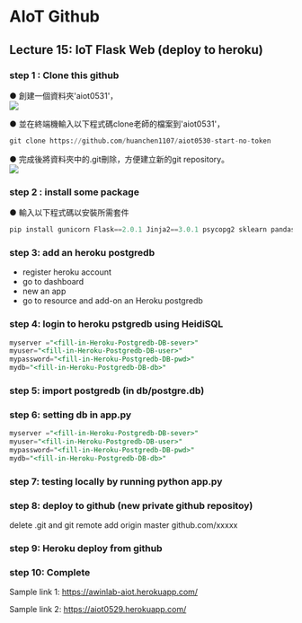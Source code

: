 # AIoT Github

## Lecture 15: IoT Flask Web (deploy to heroku)

### step 1 : Clone this github

● 創建一個資料夾'aiot0531'，  
<img src="https://user-images.githubusercontent.com/94978161/174471764-a033c33c-fc1f-48a1-bede-d73d7025f6b6.png">  

● 並在終端機輸入以下程式碼clone老師的檔案到'aiot0531'，  
```python
git clone https://github.com/huanchen1107/aiot0530-start-no-token
```

● 完成後將資料夾中的.git刪除，方便建立新的git repository。  
<img src="https://user-images.githubusercontent.com/94978161/174472510-e6767dda-2a92-491d-bce2-60acfaf8703c.png">

### step 2 : install some package

● 輸入以下程式碼以安裝所需套件  
```python
pip install gunicorn Flask==2.0.1 Jinja2==3.0.1 psycopg2 sklearn pandas numpy
```

### step 3: add an heroku postgredb

* register heroku account
* go to dashboard
* new an app
* go to resource and add-on an Heroku postgredb

### step 4: login to heroku pstgredb using HeidiSQL


```sql
myserver ="<fill-in-Heroku-Postgredb-DB-sever>"
myuser="<fill-in-Heroku-Postgredb-DB-user>"
mypassword="<fill-in-Heroku-Postgredb-DB-pwd>"
mydb="<fill-in-Heroku-Postgredb-DB-db>"

```
### step 5: import postgredb (in db/postgre.db)


### step 6: setting db in app.py


```sql
myserver ="<fill-in-Heroku-Postgredb-DB-sever>"
myuser="<fill-in-Heroku-Postgredb-DB-user>"
mypassword="<fill-in-Heroku-Postgredb-DB-pwd>"
mydb="<fill-in-Heroku-Postgredb-DB-db>"

```
### step 7: testing locally by running python app.py

### step 8: deploy to github (new private github repositoy)

delete .git and git remote add origin master github.com/xxxxx


### step 9: Heroku deploy from github

### step 10: Complete

Sample link 1:
https://awinlab-aiot.herokuapp.com/

Sample link 2: 
https://aiot0529.herokuapp.com/





